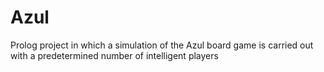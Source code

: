 # Azul
Prolog project in which a simulation of the Azul board game is carried out with a predetermined number of intelligent players
